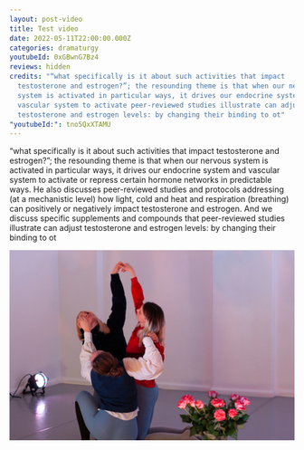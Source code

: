 ```yaml
---
layout: post-video
title: Test video
date: 2022-05-11T22:00:00.000Z
categories: dramaturgy
youtubeId: 0xGBwnG7Bz4
reviews: hidden
credits: "“what specifically is it about such activities that impact
  testosterone and estrogen?”; the resounding theme is that when our nervous
  system is activated in particular ways, it drives our endocrine system and
  vascular system to activate peer-reviewed studies illustrate can adjust
  testosterone and estrogen levels: by changing their binding to ot"
"youtubeId:": tno5QxXTAMU
---
```

“what specifically is it about such activities that impact testosterone and estrogen?”; the resounding theme is that when our nervous system is activated in particular ways, it drives our endocrine system and vascular system to activate or repress certain hormone networks in predictable ways. He also discusses peer-reviewed studies and protocols addressing (at a mechanistic level) how light, cold and heat and respiration (breathing) can positively or negatively impact testosterone and estrogen. And we discuss specific supplements and compounds that peer-reviewed studies illustrate can adjust testosterone and estrogen levels: by changing their binding to ot



<img src="/assets/img/uploads/slutty_hjerte_4.jpg" alt="this is the alt" title="This is the title " class="post-image"/>